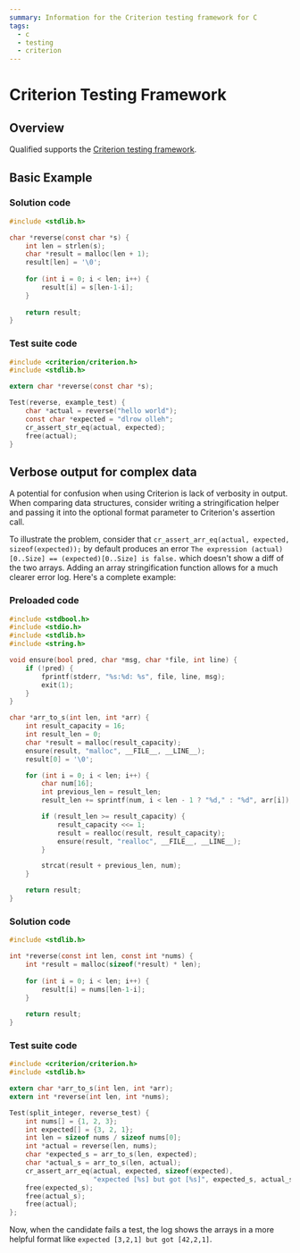```yaml
---
summary: Information for the Criterion testing framework for C
tags:
  - c
  - testing
  - criterion
---
```


# Criterion Testing Framework

## Overview

Qualified supports the [Criterion testing framework](http://criterion.readthedocs.io/en/master/). 

## Basic Example

### Solution code

```c
#include <stdlib.h>

char *reverse(const char *s) {
    int len = strlen(s);
    char *result = malloc(len + 1);
    result[len] = '\0';
    
    for (int i = 0; i < len; i++) {
        result[i] = s[len-1-i];
    }
  
    return result;
}
```

### Test suite code

```c
#include <criterion/criterion.h>
#include <stdlib.h>

extern char *reverse(const char *s);

Test(reverse, example_test) {
    char *actual = reverse("hello world");
    const char *expected = "dlrow olleh";
    cr_assert_str_eq(actual, expected);
    free(actual);
}
```

## Verbose output for complex data

A potential for confusion when using Criterion is lack of verbosity in output. When comparing data structures, consider writing a stringification helper and passing it into the optional format parameter to Criterion's assertion call.

To illustrate the problem, consider that `cr_assert_arr_eq(actual, expected, sizeof(expected));` by default produces an error `The expression (actual)[0..Size] == (expected)[0..Size] is false.` which doesn't show a diff of the two arrays. Adding an array stringification function allows for a much clearer error log. Here's a complete example:

### Preloaded code

```c
#include <stdbool.h>
#include <stdio.h>
#include <stdlib.h>
#include <string.h>

void ensure(bool pred, char *msg, char *file, int line) {
    if (!pred) {
        fprintf(stderr, "%s:%d: %s", file, line, msg);
        exit(1);
    }
}

char *arr_to_s(int len, int *arr) {
    int result_capacity = 16;
    int result_len = 0;
    char *result = malloc(result_capacity);
    ensure(result, "malloc", __FILE__, __LINE__);
    result[0] = '\0';

    for (int i = 0; i < len; i++) {
        char num[16];
        int previous_len = result_len;
        result_len += sprintf(num, i < len - 1 ? "%d," : "%d", arr[i]);

        if (result_len >= result_capacity) {
            result_capacity <<= 1;
            result = realloc(result, result_capacity);
            ensure(result, "realloc", __FILE__, __LINE__);
        }

        strcat(result + previous_len, num);
    }

    return result;
}
```

### Solution code

```c
#include <stdlib.h>

int *reverse(const int len, const int *nums) {
    int *result = malloc(sizeof(*result) * len);
    
    for (int i = 0; i < len; i++) {
        result[i] = nums[len-1-i];
    }
  
    return result;
}
```

### Test suite code

```c
#include <criterion/criterion.h>
#include <stdlib.h>

extern char *arr_to_s(int len, int *arr);
extern int *reverse(int len, int *nums);

Test(split_integer, reverse_test) {
    int nums[] = {1, 2, 3};
    int expected[] = {3, 2, 1};
    int len = sizeof nums / sizeof nums[0];
    int *actual = reverse(len, nums);
    char *expected_s = arr_to_s(len, expected);
    char *actual_s = arr_to_s(len, actual);
    cr_assert_arr_eq(actual, expected, sizeof(expected), 
                     "expected [%s] but got [%s]", expected_s, actual_s);
    free(expected_s);
    free(actual_s);
    free(actual);
};
```

Now, when the candidate fails a test, the log shows the arrays in a more helpful format like `expected [3,2,1] but got [42,2,1]`.
